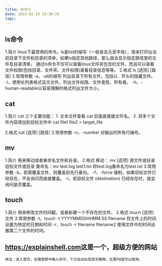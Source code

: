 ```yaml
---
title: 命令行
date: 2019-02-18 19:30:25
tags:
---
```

## ls命令
  1.简介
    linux下最常用的命令。ls是list的缩写（一般省去元音字母），用来打印出当前目录下文件和目录的清单。如果ls指定其他路径，那么就会显示指定路径里的文件及目录清单。 通过ls命令不仅可以查看linux文件夹包含的文件，而且可以查看文件权限(包括目录、文件夹、文件权限)查看目录信息等等。
  2.格式
    ls [选项] [路径]
  3.常用参数
    -a，-all的缩写 列出目录下所有文件，包括以 . 开头的隐藏文件。
    -l，使用长列表格式显示文件，列出文件权限、文件类型、所有者。
    -h，-human-readable以容易理解的格式列出文件大小。   
    

  

## cat
  1.简介
    cat 三个主要功能：
        1. 文本文件查看    cat 后面直接接文件名。
        2. 将多个文件内容填加到目标文件中  cat file1 file2 > target_file
    
  2.格式
    cat [选项] [路径]
  3.常用参数
    -n，-number 对输出的所有行编号。
    



## mv
  1.简介
    用来移动或者重命名文件和目录。
  2.格式
    移动：  mv [选项] 源文件或目录  目标文件或目录
    重命名：mv test.log test1.txt  将test.log重命名为test.txt
  3.常用参数
    -b，若需覆盖文件，则覆盖前先行备份。
    -f，-force 强制，如果目标文件已经存在，不会询问而直接覆盖。
    -i，若目标文件 (destination) 已经存在时，就会询问是否覆盖。
    


## touch
  1.简介
    用来修改文件时间戳，或者新建一个不存在的文件。
  2.格式
    touch [选项] 文件
  3.常用参数
    -t，touch -t YYYYMMDDHHMM.SS filename  将文件上的时间设置为特定的日期和时间
    -r，touch -r filename filename2  使用文件中的时间设置第二个文件的时间。   

## <https://explainshell.com>这是一个，超级方便的网站
    用法：进入首页，在搜索框中输入命令，下方自动出现英文解释。无需FQ就可以使用。
    


